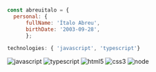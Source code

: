 
 
  ##
  ``` js
  const abreuitalo = {
    personal: {
        fullName: 'Ítalo Abreu',
        birthDate: '2003-09-28',
        };
 ```
  
  
  <!-- skills !-->
  ```js
  technologies: { 'javascript', 'typescript'}
   ```
<div style="display: inline-block">
  <img src="https://img.shields.io/badge/JavaScript-F7DF1E?style=for-the-badge&logo=javascript&logoColor=black" alt="javascript">
  <img src="https://img.shields.io/badge/TypeScript-007ACC?style=for-the-badge&logo=typescript&logoColor=white" alt="typescript">
  <img src="https://img.shields.io/badge/HTML5-E34F26?style=for-the-badge&logo=html5&logoColor=white" alt="html5">
  <img src="https://img.shields.io/badge/CSS3-1572B6?style=for-the-badge&logo=css3&logoColor=white" alt="css3">
  <img src="https://img.shields.io/badge/Node.js-43853D?style=for-the-badge&logo=node.js&logoColor=white" alt="node">
</div>

 
